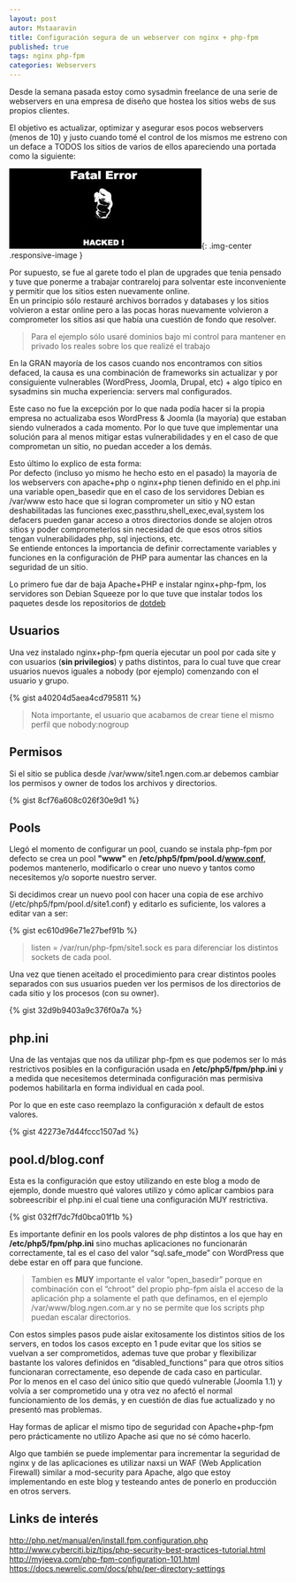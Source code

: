 ```yaml
---
layout: post
autor: Mstaaravin
title: Configuración segura de un webserver con nginx + php-fpm
published: true
tags: nginx php-fpm
categories: Webservers
---
```


Desde la semana pasada estoy como sysadmin freelance de una serie de webservers en una empresa de diseño que hostea los sitios webs de sus propios clientes.

El objetivo es actualizar, optimizar y asegurar esos pocos webservers (menos de 10) y justo cuando tomé el control de los mismos me estreno con un deface a TODOS los sitios de varios de ellos apareciendo una portada como la siguiente:

![](/public/img/defaced1.jpg){: .img-center .responsive-image }

Por supuesto, se fue al garete todo el plan de upgrades que tenia pensado y tuve que ponerme a trabajar contrareloj para solventar este inconveniente y permitir que los sitios esten nuevamente online.  
En un principio sólo restauré archivos borrados y databases y los sitios volvieron a estar online pero a las pocas horas nuevamente volvieron a comprometer los sitios asi que había una cuestión de fondo que resolver.

> Para el ejemplo sólo usaré dominios bajo mi control para mantener en privado los reales sobre los que realizé el trabajo

En la GRAN mayoría de los casos cuando nos encontramos con sitios defaced, la causa es una combinación de frameworks sin actualizar y por consiguiente vulnerables (WordPress, Joomla, Drupal, etc) + algo típico en sysadmins sin mucha experiencia: servers mal configurados.

Este caso no fue la excepción por lo que nada podía hacer si la propia empresa no actualizaba esos WordPress & Joomla (la mayoría) que estaban siendo vulnerados a cada momento.
Por lo que tuve que implementar una solución para al menos mitigar estas vulnerabilidades y en el caso de que comprometan un sitio, no puedan acceder a los demás.

Esto último lo explico de esta forma:  
Por defecto (incluso yo mismo he hecho esto en el pasado) la mayoría de los webservers con apache+php o nginx+php tienen definido en el php.ini una variable open_basedir que en el caso de los servidores Debian es /var/www esto hace que si logran comprometer un sitio y NO estan deshabilitadas las funciones exec,passthru,shell_exec,eval,system los defacers pueden ganar acceso a otros directorios donde se alojen otros sitios y poder comprometerlos sin necesidad de que esos otros sitios tengan vulnerabilidades php, sql injections, etc.  
Se entiende entonces la importancia de definir correctamente variables y funciones en la configuración de PHP para aumentar las chances en la seguridad de un sitio.

Lo primero fue dar de baja Apache+PHP e instalar nginx+php-fpm, los servidores son Debian Squeeze por lo que tuve que instalar todos los paquetes desde los repositorios de 
[dotdeb](http://www.dotdeb.org/instructions/)

## Usuarios
Una vez instalado nginx+php-fpm quería ejecutar un pool por cada site y con usuarios (**sin privilegios**) y paths distintos, para lo cual tuve que crear usuarios nuevos iguales a nobody (por ejemplo) comenzando con el usuario y grupo.

{% gist a40204d5aea4cd795811 %}

> Nota importante, el usuario que acabamos de crear tiene el mismo perfil que nobody:nogroup

## Permisos
Si el sitio se publica desde /var/www/site1.ngen.com.ar debemos cambiar los permisos y owner de todos los archivos y directorios.

{% gist 8cf76a608c026f30e9d1 %}

## Pools
Llegó el momento de configurar un pool, cuando se instala php-fpm por defecto se crea un pool **"www"** en **/etc/php5/fpm/pool.d/www.conf**, podemos mantenerlo, modificarlo o crear uno nuevo y tantos como necesitemos y/o soporte nuestro server.

Si decidimos crear un nuevo pool con hacer una copia de ese archivo (/etc/php5/fpm/pool.d/site1.conf) y editarlo es suficiente, los valores a editar van a ser:

{% gist ec610d96e71e27bef91b %}

> listen = /var/run/php-fpm/site1.sock es para diferenciar los distintos sockets de cada pool.

Una vez que tienen aceitado el procedimiento para crear distintos pooles separados con sus usuarios pueden ver los permisos de los directorios de cada sitio y los procesos (con su owner).

{% gist 32d9b9403a9c376f0a7a %}

## php.ini
Una de las ventajas que nos da utilizar php-fpm es que podemos ser lo más restrictivos posibles en la configuración usada en **/etc/php5/fpm/php.ini** y a medida que necesitemos determinada configuración mas permisiva podemos habilitarla en forma individual en cada pool.

Por lo que en este caso reemplazo la configuración x default de estos valores.

{% gist 42273e7d44fccc1507ad %}

## pool.d/blog.conf
Esta es la configuración que estoy utilizando en este blog a modo de ejemplo, donde muestro qué valores utilizo y cómo aplicar cambios para sobreescribir el php.ini el cual tiene una configuración MUY restrictiva.

{% gist 032ff7dc7fd0bca01f1b %}

Es importante definir en los pools valores de php distintos a los que hay en **/etc/php5/fpm/php.ini** sino muchas aplicaciones no funcionarán correctamente, tal es el caso del valor “sql.safe_mode” con WordPress que debe estar en off para que funcione.

> Tambien es **MUY** importante el valor “open_basedir” porque en combinación con el “chroot” del propio php-fpm aísla el acceso de la aplicación php a solamente el path que definamos, en el ejemplo /var/www/blog.ngen.com.ar y no se permite que los scripts php puedan escalar directorios.

Con estos simples pasos pude aislar exitosamente los distintos sitios de los servers, en todos los casos excepto en 1 pude evitar que los sitios se vuelvan a ser comprometidos, ademas tuve que probar y flexibilizar bastante los valores definidos en “disabled_functions” para que otros sitios funcionaran correctamente, eso depende de cada caso en particular.  
Por lo menos en el caso del único sitio que quedó vulnerable (Joomla 1.1) y volvía a ser comprometido una y otra vez no afectó el normal funcionamiento de los demás, y en cuestión de dias fue actualizado y no presentó mas problemas.

Hay formas de aplicar el mismo tipo de seguridad con Apache+php-fpm pero prácticamente no utilizo Apache asi que no sé cómo hacerlo.

Algo que también se puede implementar para incrementar la seguridad de nginx y de las aplicaciones es utilizar naxsi un WAF (Web Application Firewall) similar a mod-security para Apache, algo que estoy implementando en este blog y testeando antes de ponerlo en producción en otros servers.

## Links de interés
<http://php.net/manual/en/install.fpm.configuration.php>  
<http://www.cyberciti.biz/tips/php-security-best-practices-tutorial.html>  
<http://myjeeva.com/php-fpm-configuration-101.html>  
<https://docs.newrelic.com/docs/php/per-directory-settings>